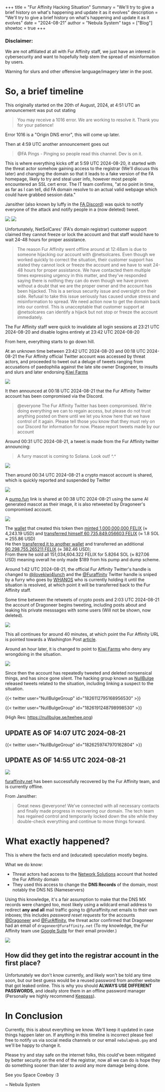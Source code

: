 +++
title = "Fur Affinity Hacking Situation"
Summary = "We'll try to give a brief history on what's happening and update it as it evolves"
description = "We'll try to give a brief history on what's happening and update it as it evolves"
date = "2024-08-21"
author = "Nebula System"
tags = ["Blog"]
showtoc = true
+++

### Disclaimer:
We are not affiliated at all with Fur Affinity staff, we just have an interest in cybersecurity and want to hopefully help stem the spread of misinformation by users.

Warning for slurs and other offensive language/imagery later in the post.

# So, a brief timeline

This originally started on the 20th of August, 2024, at 4:51 UTC an announcement was put out stating

> You may receive a 1016 error. We are working to resolve it. Thank you for your patience!

Error 1016 is a "Origin DNS error", this will come up later.

Then at 4:59 UTC another announcement goes out

> @FA Pings - Pinging so people read this channel. Dev is on it.

This is where everything kicks off at 5:59 UTC 2024-08-20, it started with the threat actor somehow gaining access to the registrar (We'll discuss this later) and changing the domain so that it leads to a fake version of the FA homepage, likely to try and steal user info, however most people encountered an SSL cert error. The IT team confirms, "at no point in time, as far as I can tell, did FA domain resolve to an actual valid webpage which could have grabbed session data."

Jansither (also known by luffy in the [FA Discord](https://discord.gg/furaffinity)) was quick to notify everyone of the attack and notify people in a (now deleted) tweet.

![](/FA/1.png)
![](/FA/2.png)

Unfortunately, NetSolCares' (FA's domain registrar) customer support claimed they cannot freeze or lock the account and that staff would have to wait 24-48 hours for proper assistance.

> The reason Fur Affinity went offline around at 12:48am is due to someone hijacking our account with @netsolcares. Even though we worked quickly to correct the situation, their customer support has stated they cannot lock or freeze the account and we have to wait 24-48 hours for proper assistance. We have contacted them multiple times expressing urgency in this matter, and they've responded saying there is nothing they can do even though we have proven without a doubt that we are the proper owner and the account has been hijacked. This is a serious security issue and oversight on their side. Refusal to take this issue seriously has caused undue stress and misinformation to spread. We need action now to get the domain back into our control. This is unacceptable that customer support at @netsolcares can identify a hijack but not stop or freeze the account immediately.

The Fur Affinity staff were quick to invalidate all login sessions at 23:21 UTC 2024-08-20 and disable logins entirely at 23:42 UTC 2024-08-20

From here, everything starts to go down hill.

At an unknown time between 23:42 UTC 2024-08-20 and 00:18 UTC 2024-08-21 the Fur Affinity official Twitter account was accessed by threat actors, and proceeded to tweet out a deluge of tweets ranging from accusations of paedophilia against the late site owner Dragoneer, to insults and slurs and later endorsing [Kiwi Farms](https://en.wikipedia.org/wiki/Kiwi_Farms)

![](/FA/3.jpg)

It then announced at 00:18 UTC 2024-08-21 that the Fur Affinity Twitter account has been compromised via the Discord.

> @everyone The Fur Affinity Twitter has been compromised. We're doing everything we can to regain access, but please do not trust anything posted on there until we let you know here that we have control of it again.
> Please tell those you know that they must rely on our Discord for information for now.
> Please report tweets made by our account

Around 00:31 UTC 2024-08-21, a tweet is made from the Fur Affinity twitter announcing:

> A furry mascot is coming to Solana. Look out! ^.^

![](/FA/4.png)

Then around 00:34 UTC 2024-08-21 a crypto mascot account is shared, which is quickly reported and suspended by Twitter

![](/FA/5.png)

A [pump.fun](https://pump.fun/UakxfAPQQuDD39PgtiKQriXpWDtnCruDcu4UwwpVPRW) link is shared at 00:38 UTC 2024-08-21 using the same AI generated mascot as their image, it is also retweeted by Dragoneer's compromised account.

![](/FA/6.png)

The [wallet](https://solscan.io/account/FgmaEb5BmJGV7WcykrrhsNSsSauD7S31NBCHEUmrLQMe) that created this token then [minted 1,000,000,000 FELIX](https://solscan.io/tx/4RpTuAn4LWVjG3VegQfZDNgrfSijzK6V5GvZjjX7C2kDJ6JS4fSzNhzfwgPu2UFbTfdL1AV9wgCZMGFcBJm9TeaH) (≈ 4,243.19 USD) and [transferred himself 60,735,849.056603 FELIX](https://solscan.io/tx/4RpTuAn4LWVjG3VegQfZDNgrfSijzK6V5GvZjjX7C2kDJ6JS4fSzNhzfwgPu2UFbTfdL1AV9wgCZMGFcBJm9TeaH) (≈ 1.8 SOL ≈ 255.86 USD)\
He then [transferred it to another wallet](https://solscan.io/tx/UUa1mVQZ1wLtitHRT3qUwM7eoJdvNP7muP2mGKA8dGJM1119uzpRHGZ537KZYwC361L2pQXv86EZ67GUnwdTVZ1) and transferred an additional [90,298,755.265211 FELIX](https://solscan.io/account/2jA1yJ8L6QCCNWtVh8jdLWLPMwpXJ5K7NBtV4QLccgHt#transfers) (≈ 382.46 USD);\
From there he sold all 151,034,604.322 FELIX for 5.8264 SOL (≈ 827.06 USD) meaning overall he only made $189 from his pump and dump scheme.

Around 1:42 UTC 2024-08-21, the official Fur Affinity Twitter's handle is changed to [@ilovekiwi4lunch](https://x.com/ilovekiwi4lunch) and the [@Furaffinity](https://x.com/furaffinity) Twitter handle is sniped by a furry who goes by [WHANOS](https://www.youtube.com/watch?v=Pmnt2SS2bIA) who is currently holding it until the situation is resolved, at which point it will be transferred back to the Fur Affinity staff.

Some time between the retweets of crypto posts and 2:03 UTC 2024-08-21 the account of Dragoneer begins tweeting, including posts about and leaking his private messsages with some users (Will not be shown, now deleted).

![](/FA/7.jpg)

This all continues for around 40 minutes, at which point the Fur Affinity URL is pointed towards a Washington Post [article](https://www.washingtonpost.com/news/morning-mix/wp/2017/01/31/prosecutors-boy-sexually-abused-at-furry-parties-by-man-who-wore-fox-costume/).

Around an hour later, it is changed to point to [Kiwi Farms](https://en.wikipedia.org/wiki/Kiwi_Farms) who deny any wrongdoing in the situation.

![](/FA/9.jpg)

Since then the account has repeatedly tweeted and deleted nonsensical things, and has since gone silent. The hacking group known as [NullBulge](https://nullbulge.se/) released tweets related to the situation, including linking a suspect to the situation.

{{< twitter user="NullBulgeGroup" id="1826112795168956530" >}}

{{< twitter user="NullBulgeGroup" id="1826191248798998530" >}}

(High Res: https://nullbulge.se/teehee.png)

## UPDATE AS OF 14:07 UTC 2024-08-21

{{< twitter user="NullBulgeGroup" id="1826259747970162804" >}}

## UPDATE AS OF 14:55 UTC 2024-08-21

![](/FA/12.png)

[furaffinity.net](https://furaffinity.net) has been successfully recovered by the Fur Affinity team, and is currently offline.

From Jansither:

> Great news @everyone! We’ve connected with all necessary contacts and finally made progress in recovering our domain. The tech team has regained control and temporarily locked down the site while they double-check everything and continue to move things forward.


# What exactly happened?

This is where the facts end and (educated) speculation mostly begins.

What we do know:
- Threat actors had access to the [Network Solutions](https://www.networksolutions.com/) account that hosted the Fur Affinity domain
- They used this access to change the **DNS Records** of the domain, most notably the DNS NS (Nameservers)

Using this knowledge, it's a fair assumption to make that the DNS MX records were changed too, most likely using a wildcard email address to redirect **any and all** mail traffic going to @furaffinity.net emails to their own inboxes; this includes *password reset requests* for the accounts [@Dragoneer](https://x.com/Dragoneer) and [@FurAffinity](https://x.com/Furaffinity), the threat actor confirmed that Dragoneer had an email of `dragoneer@furaffinity.net` (To my knowledge, the Fur Affinity team use [Google Suite](https://workspace.google.com/intl/en_uk/products/gmail/) for their email provider.)

![](/FA/11.png)

## How did they get into the registrar account in the first place?
Unfortunately we don't know currently, and likely won't be told any time soon, but our best guess would be a reused password from another website that got leaked online. This is why you should **ALWAYS USE DIFFERENT PASSWORDS**, and ideally store them in an offline password manager (Personally we highly recommend [Keepass](https://keepass.info/)).

# In Conclusion

Currently, this is about everything we know. We'll keep it updated in case things happen later on. If anything in this timeline is incorrect please feel free to notify us via social media channels or our email `nebula@neb.gay` and we'll be happy to change it.

Please try and stay safe on the internet folks, this could've been mitigated by better security on the end of the registrar, now all we can do is hope they do something sooner than later to avoid any more damage being done.

See you Space Cowboy :3

~ Nebula System